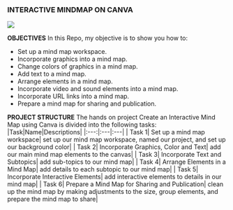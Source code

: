 ### INTERACTIVE MINDMAP ON CANVA

![](https://static-cse.canva.com/blob/708748/stickers.jpg)

**OBJECTIVES**
In this Repo, my objective is to show you how to: 
- Set up a mind map workspace.
- Incorporate graphics into a mind map.
- Change colors of graphics in a mind map.
- Add text to a mind map.
- Arrange elements in a mind map.
- Incorporate video and sound elements into a mind map.
- Incorporate URL links into a mind map.
- Prepare a mind map for sharing and publication.

**PROJECT STRUCTURE**
The hands on project Create an Interactive Mind Map using Canva is divided into the following tasks:
|Task|Name|Descriptions|
|:---:|:---|:---|
| Task 1| Set up a mind map workspace| set up our mind map workspace, named our project, and set up our background color|
| Task 2| Incorporate Graphics, Color and Text| add our main mind map elements to the canvas|
| Task 3| Incorporate Text and Subtopics| add sub-topics to our mind map|
| Task 4| Arrange Elements in a Mind Map| add details to each subtopic to our mind map|
| Task 5| Incorporate Interactive Elements| add interactive elements to details in our mind map|
| Task 6| Prepare a Mind Map for Sharing and Publication| clean up the mind map by making adjustments to the size, group elements, and prepare the mind map to share|
